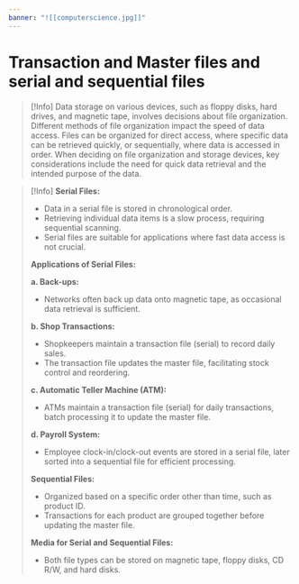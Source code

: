 ```yaml
---
banner: "![[computerscience.jpg]]"
---
```

# Transaction and Master files and serial and sequential files

> [!Info]
> Data storage on various devices, such as floppy disks, hard drives, and magnetic tape, involves decisions about file organization. Different methods of file organization impact the speed of data access. Files can be organized for direct access, where specific data can be retrieved quickly, or sequentially, where data is accessed in order. When deciding on file organization and storage devices, key considerations include the need for quick data retrieval and the intended purpose of the data.

> [!Info]
> **Serial Files:**
>    - Data in a serial file is stored in chronological order.
>    - Retrieving individual data items is a slow process, requiring sequential scanning.
>    - Serial files are suitable for applications where fast data access is not crucial.
 >  
 >  **Applications of Serial Files:**
>
 >  **a. Back-ups:**
 >    - Networks often back up data onto magnetic tape, as occasional data retrieval is sufficient.
 > 
 >**b. Shop Transactions:**
  >    - Shopkeepers maintain a transaction file (serial) to record daily sales.
   >   - The transaction file updates the master file, facilitating stock control and reordering.
>
 >  **c. Automatic Teller Machine (ATM):**
  >    - ATMs maintain a transaction file (serial) for daily transactions, batch processing it to update the master file.
>
  > **d. Payroll System:**
  >    - Employee clock-in/clock-out events are stored in a serial file, later sorted into a sequential file for efficient processing.
>
> **Sequential Files:**
  > - Organized based on a specific order other than time, such as product ID.
  > - Transactions for each product are grouped together before updating the master file.
>
> **Media for Serial and Sequential Files:**
  > - Both file types can be stored on magnetic tape, floppy disks, CD R/W, and hard disks.
  
  